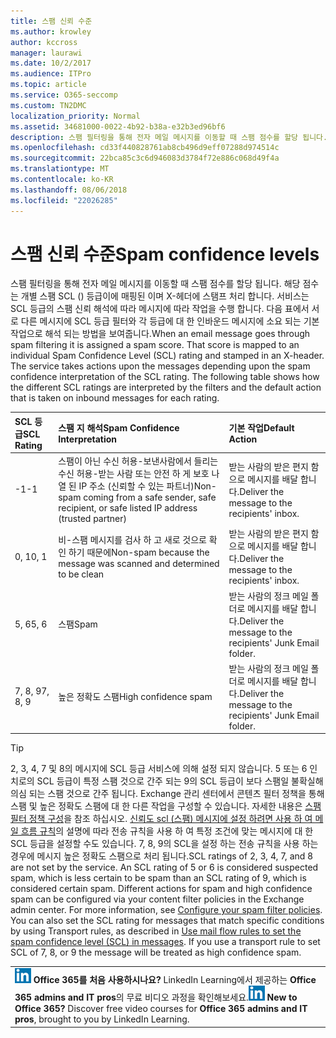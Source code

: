 ```yaml
---
title: 스팸 신뢰 수준
ms.author: krowley
author: kccross
manager: laurawi
ms.date: 10/2/2017
ms.audience: ITPro
ms.topic: article
ms.service: O365-seccomp
ms.custom: TN2DMC
localization_priority: Normal
ms.assetid: 34681000-0022-4b92-b38a-e32b3ed96bf6
description: 스팸 필터링을 통해 전자 메일 메시지를 이동할 때 스팸 점수를 할당 됩니다. 해당 점수는 개별 스팸 SCL () 등급이에 매핑된 이며 X-헤더에 스탬프 처리 합니다. 서비스는 SCL 등급의 스팸 신뢰 해석에 따라 메시지에 따라 작업을 수행 합니다. 다음 표에서 서로 다른 메시지에 SCL 등급 필터와 각 등급에 대 한 인바운드 메시지에 소요 되는 기본 작업으로 해석 되는 방법을 보여줍니다.
ms.openlocfilehash: cd33f440828761ab8cb496d9eff07288d974514c
ms.sourcegitcommit: 22bca85c3c6d946083d3784f72e886c068d49f4a
ms.translationtype: MT
ms.contentlocale: ko-KR
ms.lasthandoff: 08/06/2018
ms.locfileid: "22026285"
---
```

# <a name="spam-confidence-levels"></a><span data-ttu-id="842e4-106">스팸 신뢰 수준</span><span class="sxs-lookup"><span data-stu-id="842e4-106">Spam confidence levels</span></span>

<span data-ttu-id="842e4-p102">스팸 필터링을 통해 전자 메일 메시지를 이동할 때 스팸 점수를 할당 됩니다. 해당 점수는 개별 스팸 SCL () 등급이에 매핑된 이며 X-헤더에 스탬프 처리 합니다. 서비스는 SCL 등급의 스팸 신뢰 해석에 따라 메시지에 따라 작업을 수행 합니다. 다음 표에서 서로 다른 메시지에 SCL 등급 필터와 각 등급에 대 한 인바운드 메시지에 소요 되는 기본 작업으로 해석 되는 방법을 보여줍니다.</span><span class="sxs-lookup"><span data-stu-id="842e4-p102">When an email message goes through spam filtering it is assigned a spam score. That score is mapped to an individual Spam Confidence Level (SCL) rating and stamped in an X-header. The service takes actions upon the messages depending upon the spam confidence interpretation of the SCL rating. The following table shows how the different SCL ratings are interpreted by the filters and the default action that is taken on inbound messages for each rating.</span></span>
  
|<span data-ttu-id="842e4-111">**SCL 등급**</span><span class="sxs-lookup"><span data-stu-id="842e4-111">**SCL Rating**</span></span>|<span data-ttu-id="842e4-112">**스팸 지 해석**</span><span class="sxs-lookup"><span data-stu-id="842e4-112">**Spam Confidence Interpretation**</span></span>|<span data-ttu-id="842e4-113">**기본 작업**</span><span class="sxs-lookup"><span data-stu-id="842e4-113">**Default Action**</span></span>|
|:-----|:-----|:-----|
|<span data-ttu-id="842e4-114">-1</span><span class="sxs-lookup"><span data-stu-id="842e4-114">-1</span></span>  <br/> |<span data-ttu-id="842e4-115">스팸이 아닌 수신 허용-보낸사람에서 들리는 수신 허용-받는 사람 또는 안전 하 게 보호 나열 된 IP 주소 (신뢰할 수 있는 파트너)</span><span class="sxs-lookup"><span data-stu-id="842e4-115">Non-spam coming from a safe sender, safe recipient, or safe listed IP address (trusted partner)</span></span>  <br/> |<span data-ttu-id="842e4-116">받는 사람의 받은 편지 함으로 메시지를 배달 합니다.</span><span class="sxs-lookup"><span data-stu-id="842e4-116">Deliver the message to the recipients' inbox.</span></span>  <br/> |
|<span data-ttu-id="842e4-117">0, 1</span><span class="sxs-lookup"><span data-stu-id="842e4-117">0, 1</span></span>  <br/> |<span data-ttu-id="842e4-118">비-스팸 메시지를 검사 하 고 새로 것으로 확인 하기 때문에</span><span class="sxs-lookup"><span data-stu-id="842e4-118">Non-spam because the message was scanned and determined to be clean</span></span>  <br/> |<span data-ttu-id="842e4-119">받는 사람의 받은 편지 함으로 메시지를 배달 합니다.</span><span class="sxs-lookup"><span data-stu-id="842e4-119">Deliver the message to the recipients' inbox.</span></span>  <br/> |
|<span data-ttu-id="842e4-120">5, 6</span><span class="sxs-lookup"><span data-stu-id="842e4-120">5, 6</span></span>  <br/> | <span data-ttu-id="842e4-121">스팸</span><span class="sxs-lookup"><span data-stu-id="842e4-121">Spam</span></span>  <br/> |<span data-ttu-id="842e4-122">받는 사람의 정크 메일 폴더로 메시지를 배달 합니다.</span><span class="sxs-lookup"><span data-stu-id="842e4-122">Deliver the message to the recipients' Junk Email folder.</span></span>  <br/> |
|<span data-ttu-id="842e4-123">7, 8, 9</span><span class="sxs-lookup"><span data-stu-id="842e4-123">7, 8, 9</span></span>  <br/> |<span data-ttu-id="842e4-124">높은 정확도 스팸</span><span class="sxs-lookup"><span data-stu-id="842e4-124">High confidence spam</span></span>  <br/> |<span data-ttu-id="842e4-125">받는 사람의 정크 메일 폴더로 메시지를 배달 합니다.</span><span class="sxs-lookup"><span data-stu-id="842e4-125">Deliver the message to the recipients' Junk Email folder.</span></span>  <br/> |
   
> [!TIP]
> <span data-ttu-id="842e4-p103">2, 3, 4, 7 및 8의 메시지에 SCL 등급 서비스에 의해 설정 되지 않습니다. 5 또는 6 인치로의 SCL 등급이 특정 스팸 것으로 간주 되는 9의 SCL 등급이 보다 스팸일 불확실해 의심 되는 스팸 것으로 간주 됩니다. Exchange 관리 센터에서 콘텐츠 필터 정책을 통해 스팸 및 높은 정확도 스팸에 대 한 다른 작업을 구성할 수 있습니다. 자세한 내용은 [스팸 필터 정책 구성](configure-your-spam-filter-policies.md)을 참조 하십시오. [신뢰도 scl (스팸) 메시지에 설정 하려면 사용 하 여 메일 흐름 규칙](use-mail-flow-rules-to-set-the-spam-confidence-level-scl-in-messages.md)의 설명에 따라 전송 규칙을 사용 하 여 특정 조건에 맞는 메시지에 대 한 SCL 등급을 설정할 수도 있습니다. 7, 8, 9의 SCL을 설정 하는 전송 규칙을 사용 하는 경우에 메시지 높은 정확도 스팸으로 처리 됩니다.</span><span class="sxs-lookup"><span data-stu-id="842e4-p103">SCL ratings of 2, 3, 4, 7, and 8 are not set by the service. An SCL rating of 5 or 6 is considered suspected spam, which is less certain to be spam than an SCL rating of 9, which is considered certain spam. Different actions for spam and high confidence spam can be configured via your content filter policies in the Exchange admin center. For more information, see [Configure your spam filter policies](configure-your-spam-filter-policies.md). You can also set the SCL rating for messages that match specific conditions by using Transport rules, as described in [Use mail flow rules to set the spam confidence level (SCL) in messages](use-mail-flow-rules-to-set-the-spam-confidence-level-scl-in-messages.md). If you use a transport rule to set SCL of 7, 8, or 9 the message will be treated as high confidence spam.</span></span> 
  
||
|:-----|
|<span data-ttu-id="842e4-p104">![LinkedIn Learning용 단축 아이콘](media/eac8a413-9498-4220-8544-1e37d1aaea13.png) **Office 365를 처음 사용하시나요?**         LinkedIn Learning에서 제공하는 **Office 365 admins and IT pros**의 무료 비디오 과정을 확인해보세요.</span><span class="sxs-lookup"><span data-stu-id="842e4-p104">![The short icon for LinkedIn Learning](media/eac8a413-9498-4220-8544-1e37d1aaea13.png) **New to Office 365?**         Discover free video courses for **Office 365 admins and IT pros**, brought to you by LinkedIn Learning.</span></span> |
   

